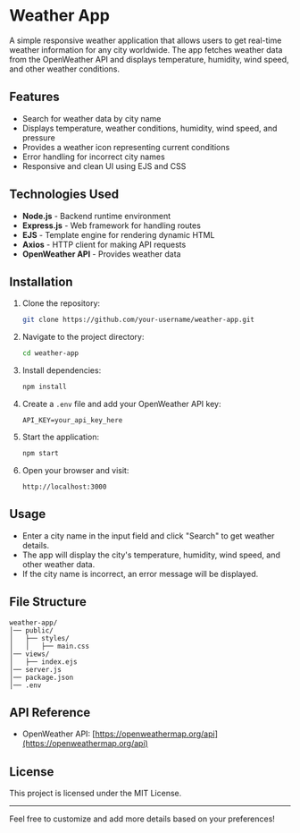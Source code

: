 # Weather App

A simple responsive weather application that allows users to get real-time weather information for any city worldwide. The app fetches weather data from the OpenWeather API and displays temperature, humidity, wind speed, and other weather conditions.

## Features
- Search for weather data by city name
- Displays temperature, weather conditions, humidity, wind speed, and pressure
- Provides a weather icon representing current conditions
- Error handling for incorrect city names
- Responsive and clean UI using EJS and CSS

## Technologies Used
- **Node.js** - Backend runtime environment
- **Express.js** - Web framework for handling routes
- **EJS** - Template engine for rendering dynamic HTML
- **Axios** - HTTP client for making API requests
- **OpenWeather API** - Provides weather data

## Installation

1. Clone the repository:
   ```sh
   git clone https://github.com/your-username/weather-app.git
   ```
2. Navigate to the project directory:
   ```sh
   cd weather-app
   ```
3. Install dependencies:
   ```sh
   npm install
   ```
4. Create a `.env` file and add your OpenWeather API key:
   ```env
   API_KEY=your_api_key_here
   ```
5. Start the application:
   ```sh
   npm start
   ```
6. Open your browser and visit:
   ```
   http://localhost:3000
   ```

## Usage
- Enter a city name in the input field and click "Search" to get weather details.
- The app will display the city's temperature, humidity, wind speed, and other weather data.
- If the city name is incorrect, an error message will be displayed.

## File Structure
```
weather-app/
│── public/
│   ├── styles/
│   │   ├── main.css
│── views/
│   ├── index.ejs
│── server.js
│── package.json
│── .env
```


## API Reference
- OpenWeather API: [https://openweathermap.org/api](https://openweathermap.org/api)

## License
This project is licensed under the MIT License.

---
Feel free to customize and add more details based on your preferences!

